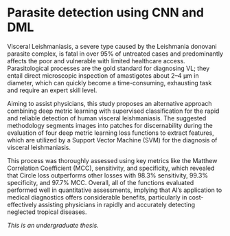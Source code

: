 # Parasite detection using CNN and DML

Visceral Leishmaniasis, a severe type caused by the Leishmania donovani parasite complex,
is fatal in over 95% of untreated cases and predominantly affects the poor and vulnerable with
limited healthcare access. Parasitological processes are the gold standard for diagnosing VL;
they entail direct microscopic inspection of amastigotes about 2–4 μm in diameter, which can
quickly become a time-consuming, exhausting task and require an expert skill level.

Aiming to assist physicians, this study proposes an alternative approach combining deep metric learning
with supervised classification for the rapid and reliable detection of human visceral leishmaniasis.
The suggested methodology segments images into patches for discernability during the
evaluation of four deep metric learning loss functions to extract features, which are utilized
by a Support Vector Machine (SVM) for the diagnosis of visceral leishmaniasis.

This process
was thoroughly assessed using key metrics like the Matthew Correlation Coefficient (MCC),
sensitivity, and specificity, which revealed that Circle loss outperforms other losses with 98.3%
sensitivity, 99.3% specificity, and 97.7% MCC. Overall, all of the functions evaluated performed
well in quantitative assessments, implying that AI’s application to medical diagnostics
offers considerable benefits, particularly in cost-effectively assisting physicians in rapidly and
accurately detecting neglected tropical diseases.

<i>This is an undergraduate thesis.</i>
